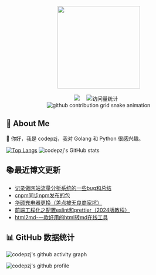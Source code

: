 <div align="center">
	<!-- knock code pictures 敲代码的图片 -->
  <picture>
    <source media="(prefers-color-scheme: dark)" srcset="https://cdn.jsdelivr.net/gh/codepzj/codepzj/assets/images/coding.gif" />
    <source media="(prefers-color-scheme: light)" srcset="https://cdn.jsdelivr.net/gh/codepzj/codepzj/assets/images/developer.svg" height="225px" />
    <img src="https://cdn.jsdelivr.net/gh/codepzj/codepzj/assets/images/coding.gif" />
  </picture>

  <!-- for beauty 留个空行好看点 -->
  <div>&nbsp;</div>
	<div>
		<a href="https://blog.codepzj.cn/"><img src="https://img.shields.io/badge/Website-博客-8c36db" /></a>&emsp;
		<img src="https://komarev.com/ghpvc/?username=codepzj&label=Views&color=orange&style=flat" alt="访问量统计" />&emsp;
	</div>
	<picture>
		<source media="(prefers-color-scheme: dark)" srcset="https://raw.githubusercontent.com/codepzj/codepzj/output/github-contribution-grid-snake-dark.svg">
		<source media="(prefers-color-scheme: light)" srcset="https://raw.githubusercontent.com/codepzj/codepzj/output/github-contribution-grid-snake.svg">
		<img alt="github contribution grid snake animation" src="https://raw.githubusercontent.com/codepzj/codepzj/output/github-contribution-grid-snake.svg">
	</picture>
</div>

## 🤺 About Me

👋 你好，我是 codepzj，我对 Golang 和 Python 很感兴趣。

[![Top Langs](https://github-readme-stats.vercel.app/api/top-langs/?username=codepzj&layout=compact)](https://github.com/anuraghazra/github-readme-stats)
![codepzj's GitHub stats](https://github-readme-stats.vercel.app/api?username=codepzj&show_icons=true)

## 📚最近博文更新

<!-- BLOG-POST-LIST:START -->
- [记录做网站流量分析系统的一些bug和总结](https://haohanxinghe.com/posts/44.html)
- [cnpm同步npm发布的包](https://haohanxinghe.com/posts/43.html)
- [华硕充电器更换（差点被无良商家坑）](https://haohanxinghe.com/posts/42.html)
- [前端工程化之配置eslint和prettier（2024版教程）](https://haohanxinghe.com/posts/41.html)
- [html2md-一款好用的html转md在线工具](https://haohanxinghe.com/posts/40.html)
<!-- BLOG-POST-LIST:END -->

## 📊 GitHub 数据统计

![codepzj's github activity graph](https://github-readme-activity-graph.vercel.app/graph?username=codepzj&bg_color=ffffff&color=000000&line=FF69B4&point=ff0000&area=true&hide_border=true)

![codepzj's github profile](https://cdn.jsdelivr.net/gh/codepzj/codepzj/profile-3d-contrib/profile-south-season-animate.svg)
